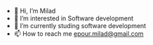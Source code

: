 - 👋 Hi, I’m Milad
- 👀 I’m interested in Software development
- 🌱 I’m currently studing software development
- 📫 How to reach me epour.milad@gmail.com
